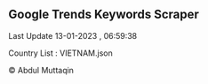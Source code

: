 

## Google Trends Keywords Scraper 
 
Last Update 13-01-2023 , 06:59:38

Country List :
VIETNAM.json



© Abdul Muttaqin 
